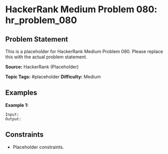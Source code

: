 # HackerRank Medium Problem 080: hr_problem_080

## Problem Statement

This is a placeholder for HackerRank Medium Problem 080.
Please replace this with the actual problem statement.

**Source:** HackerRank (Placeholder)

**Topic Tags:** #placeholder
**Difficulty:** Medium

## Examples

**Example 1:**

```
Input:
Output:
```

## Constraints

- Placeholder constraints.
